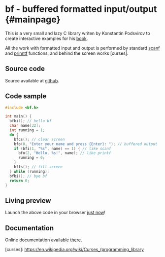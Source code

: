 # bf - buffered formatted input/output {#mainpage}

This is a very small and lazy C library writen by Konstantin Podsvirov
to create interactive examples for his [book].

All the work with formatted input and output is performed by standard
[scanf] and [prinntf] functions, and behind the screen works [curses].

## Source code

Source available at [github].

## Code sample

```c
#include <bf.h>

int main() {
  bfhi(); // hello bf
  char name[32];
  int running = 1;
  do {
    bfcs(); // clear screen
    bfo(0, "Enter your name and press {Enter}: "); // buffered output
    if (bfi(1, "%s", name) == 1) { // like scanf
      bfo(2, "Hello, %s!", name); // like printf
      running = 0;
    }
    bffs(); // fill screen
  } while (running);
  bfbi(); // bye bf
  return 0;
}
```

## Living preview

Launch the above code in your browser
[just now](https://podsvirov.github.io/bf/hello.html)!

## Documentation

Online documentation available
[there](https://podsvirov.github.io/bf/).

[github]: https://github.com/podsvirov/bf
[book]: http://book.podsvirov.pro
[scanf]: https://en.cppreference.com/w/c/io/fscanf
[prinntf]: https://en.cppreference.com/w/c/io/fprintf
[curses]: https://en.wikipedia.org/wiki/Curses_(programming_library
